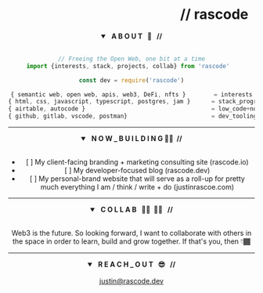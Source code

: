 <header>
  <h1 align="right"> // rascode &nbsp;</h1>
<header>

<section class="about">
	<details open>
		<summary> <strong> &nbsp; A B O U T &nbsp; 🤖 &nbsp; // </strong></summary>
	<br/>
	
```js
// Freeing the Open Web, one bit at a time
import {interests, stack, projects, collab} from 'rascode'	

const dev = require('rascode')

{ semantic web, open web, apis, web3, DeFi, nfts }        = interests
{ html, css, javascript, typescript, postgres, jam }      = stack_programming_languages
{ airtable, autocode }                                    = low_code+no_code
{ github, gitlab, vscode, postman}                        = dev_tooling
```
</details>
</section><!-- end about section-->

<hr>
	
<section class="building">
  <details open>
    <summary><strong> &nbsp; N O W _ B U I L D I N G 👷🏽 &nbsp;//</strong> </summary>
    <br/>
    <ul>
      <li>[ ] My client-facing branding + marketing consulting site (rascode.io)</li>
      <li>[ ] My developer-focused blog (rascode.dev)</li>
      <li>[ ] My personal-brand website that will serve as a roll-up for pretty much everything I am / think / write + do (justinrascoe.com)</li>
    </ul>
  </details>
</section> <!-- end building section-->
	
<hr>
	
<section class="collab">
	<details open>
		<summary><strong> &nbsp;  C O L L A B &nbsp; 🤜🏾 &nbsp;🤛🏾 &nbsp; //</strong> </summary>
		<br/>
		<p>Web3 is the future.  So looking forward, I want to collaborate with others in the space in order to learn, build and grow together.  If that's you, then 👇🏾 </p>
	</details>
</section><!--end collab section-->
	
<hr>

<section class="contact">
	<details open>
  		<summary><strong> &nbsp; R E A C H _ O U T &nbsp; 😎 &nbsp; // </strong></summary>
  		<br/>
  		<a href="mailto:justin@rascode.dev?subject=Github Collab">justin@rascode.dev</a>
		</details>
</section><!--end contact-->

